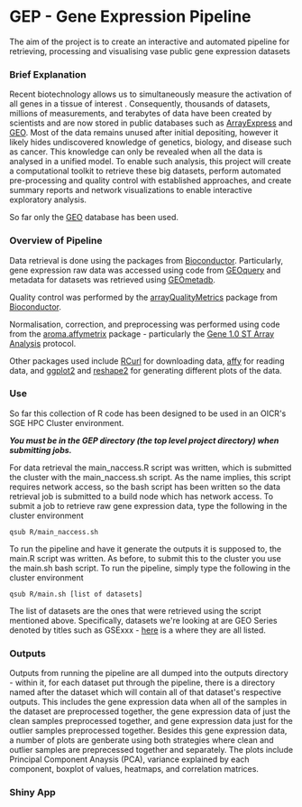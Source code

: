 # GEP - Gene Expression Pipeline

The aim of the project is to create an interactive and automated pipeline for retrieving, processing and visualising vase public gene expression datasets

### Brief Explanation
Recent biotechnology allows us to simultaneously measure the activation of all genes in a tissue of interest . Consequently, thousands of datasets, millions of measurements, and terabytes of data have been created by scientists and are now stored in public databases such as [ArrayExpress](https://www.ebi.ac.uk/arrayexpress/) and [GEO](http://www.ncbi.nlm.nih.gov/geo/ "Gene Expression Omnibus"). Most of the data remains unused after initial depositing, however it likely hides undiscovered knowledge of genetics, biology, and disease such as cancer. This knowledge can only be revealed when all the data is analysed in a unified model. To enable such analysis, this project will create a computational toolkit to retrieve these big datasets, perform automated pre-processing and quality control with established approaches, and create summary reports and network visualizations to enable interactive exploratory analysis.


So far only the [GEO](http://www.ncbi.nlm.nih.gov/geo/ "Gene Expression Omnibus") database has been used.

### Overview of Pipeline
Data retrieval is done using the packages from [Bioconductor](https://www.bioconductor.org/). Particularly, gene expression raw data was accessed using code from [GEOquery](https://bioconductor.org/packages/release/bioc/html/GEOquery.html) and metadata for datasets was retrieved using [GEOmetadb](https://www.bioconductor.org/packages/release/bioc/html/GEOmetadb.html).

Quality control was performed by the [arrayQualityMetrics](https://bioconductor.org/packages/release/bioc/html/arrayQualityMetrics.html) package from [Bioconductor](https://www.bioconductor.org/).

Normalisation, correction, and preprocessing was performed using code from the [aroma.affymetrix](https://cran.r-project.org/web/packages/aroma.affymetrix/index.html) package - particularly the [Gene 1.0 ST Array Analysis](http://www.aroma-project.org/vignettes/GeneSTArrayAnalysis/) protocol.

Other packages used include [RCurl](https://cran.r-project.org/web/packages/RCurl/index.html) for downloading data, [affy](http://bioconductor.org/packages/release/bioc/html/affy.html) for reading data, and [ggplot2](http://ggplot2.org/) and [reshape2](https://cran.r-project.org/web/packages/reshape2/index.html) for generating different plots of the data.


### Use

So far this collection of R code has been designed to be used in an OICR's SGE HPC Cluster environment. 

**_You must be in the GEP directory (the top level project directory) when submitting jobs._**

For data retrieval the main_naccess.R script was written, which is submitted the cluster with the main_naccess.sh script. As the name implies, this script requires network access, so the bash script has been written so the data retrieval job is submitted to a build node which has network access. To submit a job to retrieve raw gene expression data, type the following in the cluster environment

`qsub R/main_naccess.sh`

To run the pipeline and have it generate the outputs it is supposed to, the main.R script was written. As before, to submit this to the cluster you use the main.sh bash script. To run the pipeline, simply type the following in the cluster environment

`qsub R/main.sh [list of datasets]` 

The list of datasets are the ones that were retrieved using the script mentioned above. Specifically, datasets we're looking at are GEO  Series denoted by titles such as GSExxx - [here](http://www.ncbi.nlm.nih.gov/geo/browse/?view=series "GEO Series") is a where they are all listed.

### Outputs

Outputs from running the pipeline are all dumped into the outputs directory - within it, for each dataset put through the pipeline, there is a directory named after the dataset which will contain all of that dataset's respective outputs. This includes the gene expression data when all of the samples in the dataset are preprocessed together, the gene expression data of just the clean samples preprocessed together, and gene expression data just for the outlier samples preprocessed together. Besides this gene expression data, a number of plots are genberate using both strategies where clean and outlier samples are preprecessed together and separately. The plots include Principal Component Anaysis (PCA), variance explained by each component, boxplot of values, heatmaps, and correlation matrices.

### Shiny App

